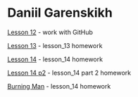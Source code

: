 

# Daniil Garenskikh

[Lesson 12](https://ghostik007.github.io/lesson_12/) - work with GitHub

[Lesson 13](https://ghostik007.github.io/lesson_13/) - lesson_13 homework

[Lesson 14](https://ghostik007.github.io/lesson_14/) - lesson_14 homework

[Lesson 14 p2](https://ghostik007.github.io/lesson_14p2/) - lesson_14 part 2 homework

[Burning Man](https://ghostik007.github.io/Burning_Man/) - lesson_14 homework


